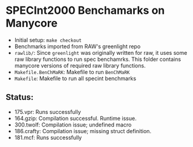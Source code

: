 SPECInt2000 Benchamarks on Manycore
===================================

- Initial setup:
	`make checkout`
- Benchmarks imported from RAW's greenlight repo
- `rawlib/`: Since `greenlight` was originally written for raw, it uses 
  some raw library functions to run spec benchamrks. This folder
  contains manycore versions of required raw library functions.
- `Makefile.BenChMaRK`: Makefile to run `BenChMaRK`
- `Makefile`: Makefile to run all specint benchmarks

Status:
-------
- 175.vpr: Runs successfully
- 164.gzip: Compilation successful. Runtime issue.
- 300.twolf: Compilation issue; undefined macro
- 186.crafty: Compilation issue; missing struct definition.
- 181.mcf: Runs successfully
